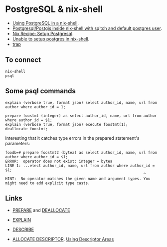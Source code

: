 # PostgreSQL & nix-shell

- [Using PostgreSQL in a nix-shell](https://mgdm.net/weblog/postgresql-in-a-nix-shell/). 
- [Postgresql/Postgis inside nix-shell with sqitch and default postgres user](https://gist.github.com/gusmacaulay/9dc5793439750912458f3c6a8945de7d). 
- [Nix Recipe: Setup Postgresql](https://zeroes.dev/p/nix-recipe-for-postgresql/). 
- [Unable to setup postgres in nix-shell](https://discourse.nixos.org/t/unable-to-setup-postgres-in-nix-shell/14813/2). 
- [trap](https://www.ludovicocaldara.net/dba/bash-tips-7-cleanup-on-exit/)

## To connect

    nix-shell
    psql
    
## Some psql commands

    explain (verbose true, format json) select author_id, name, url from author where author_id = 1;
    
    prepare foostmt (integer) as select author_id, name, url from author where author_id = $1;
    explain (verbose true, format json) execute foostmt(1);
    deallocate foostmt;
    
Interesting that it catches type errors in the prepared statement's parameters:

    foodb=# prepare foostmt2 (bytea) as select author_id, name, url from author where author_id = $1;
    ERROR:  operator does not exist: integer = bytea
    LINE 1: ...elect author_id, name, url from author where author_id = $1;
                                                                  ^
    HINT:  No operator matches the given name and argument types. You might need to add explicit type casts.
    
## Links

- [PREPARE](https://www.postgresql.org/docs/current/sql-prepare.html) and [DEALLOCATE](https://www.postgresql.org/docs/current/sql-deallocate.html)

- [EXPLAIN](https://www.postgresql.org/docs/current/sql-explain.html)

- [DESCRIBE](https://www.postgresql.org/docs/current/ecpg-sql-describe.html)

- [ALLOCATE DESCRIPTOR](https://www.postgresql.org/docs/current/ecpg-sql-allocate-descriptor.html). [Using Descriptor Areas](https://www.postgresql.org/docs/15/ecpg-descriptors.html)

